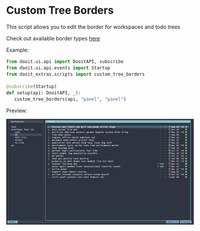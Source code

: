 # Custom Tree Borders

This script allows you to edit the border for workspaces and todo trees

Check out available border types [here](https://textual.textualize.io/styles/border/#all-border-types)

Example:

```py
from dooit.ui.api import DooitAPI, subscribe
from dooit.ui.api.events import Startup
from dooit_extras.scripts import custom_tree_borders

@subscribe(Startup)
def setup(api: DooitAPI, _):
   custom_tree_borders(api, "panel", "panel")
```

Preview:

![Custom Tree Borders](./previews/custom_tree_borders.png)
